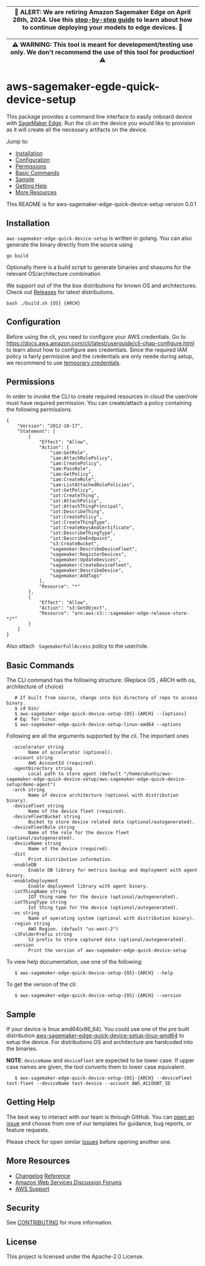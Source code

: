 | :rotating_light: **ALERT**: We are retiring Amazon Sagemaker Edge on April 26th, 2024. Use this [step-by-step guide]( https://docs.aws.amazon.com/sagemaker/latest/dg/edge-eol.html) to learn about how to continue deploying your models to edge devices. :rotating_light:|
| --- |

| &#9888; **WARNING**: This tool is meant for development/testing use only. We don't recommend the use of this tool for production! &#9888; |
| --- |

# aws-sagemaker-egde-quick-device-setup

This package provides a command line interface to easily onboard device with [SageMaker Edge](https://aws.amazon.com/sagemaker/edge/). Run the cli on the device you would like to provision as it will create all the necessary artifacts on the device.

Jump to:

- [Installation ](#installation)
- [Configuration ](#configuration)
- [Permissions ](#permissions)
- [Basic Commands ](#basic-commands)
- [Sample ](#sample)
- [Getting Help](#getting-help)
- [More Resources](#more-resource)



This README is for aws-sagemaker-edge-quick-device-setup version 0.0.1

Installation
------------

`aws-sagemaker-edge-quick-device-setup` is written in golang. You can also generate the binary directly from the source using

`go build` 

Optionally there is a build script to generate binaries and shasums for the relevant OS/architecture combination


We support out of the the box distributions for known OS and architectures. Check out [Releases](https://github.com/aws/aws-sagemaker-edge-quick-device-setup/releases) for latest distributions.


`bash ./build.sh {OS} {ARCH}`

Configuration
-------------

Before using the cli, you need to configure your AWS credentials. Go to https://docs.aws.amazon.com/cli/latest/userguide/cli-chap-configure.html to learn about how to configure aws credentials.
Since the required IAM policy is fairly permissive and the credentials are only neede during setup, we recommend to use [temporary credentials](https://docs.aws.amazon.com/IAM/latest/UserGuide/id_credentials_temp_use-resources.html).


Permissions
-----------

In order to invoke the CLI to create required resources in cloud the user/role must have required permission. You can create/attach a policy containing the following permissions.

```
{
    "Version": "2012-10-17",
    "Statement": [
        {
            "Effect": "Allow",
            "Action": [
                "iam:GetRole",
                "iam:AttachRolePolicy",
                "iam:CreatePolicy",
                "iam:PassRole",
                "iam:GetPolicy",
                "iam:CreateRole",
                "iam:ListAttachedRolePolicies",
                "iot:GetPolicy",
                "iot:CreateThing",
                "iot:AttachPolicy",
                "iot:AttachThingPrincipal",
                "iot:DescribeThing",
                "iot:CreatePolicy",
                "iot:CreateThingType",
                "iot:CreateKeysAndCertificate",
                "iot:DescribeThingType",
                "iot:DescribeEndpoint",
                "s3:CreateBucket",
                "sagemaker:DescribeDeviceFleet",
                "sagemaker:RegisterDevices",
                "sagemaker:UpdateDevices",
                "sagemaker:CreateDeviceFleet",
                "sagemaker:DescribeDevice",
                "sagemaker:AddTags"
            ],
            "Resource": "*"
        },
        {
            "Effect": "Allow",
            "Action": "s3:GetObject",
            "Resource": "arn:aws:s3:::sagemaker-edge-release-store-*/*"
        }
    ]
}
```

Also attach ` SagemakerFullAccess` policy to the user/role.

Basic Commands
--------------

The CLI command has the following structure: (Replace OS , ARCH with os, architecture of choice)

```
   # If built from source, change into bin directory of repo to access binary.
   $ cd bin/
   $ aws-sagemaker-edge-quick-device-setup-{OS}-{ARCH} --[options]
   # Eg: for linux
   $ aws-sagemaker-edge-quick-device-setup-linux-amd64 --options
```

Following are all the arguments supported by the cli. The important ones 
```
  -accelerator string
        Name of accelerator (optional).
  -account string
        AWS AccountId (required).
  -agentDirectory string
        Local path to store agent (default "/home/ubuntu/aws-sagemaker-edge-quick-device-setup/aws-sagemaker-edge-quick-device-setup/demo-agent")
  -arch string
        Name of device architecture (optional with distribution binary).
  -deviceFleet string
        Name of the device fleet (required).
  -deviceFleetBucket string
        Bucket to store device related data (optional/autogenerated).
  -deviceFleetRole string
        Name of the role for the device fleet (optional/autogenerated).
  -deviceName string
        Name of the device (required).
  -dist
        Print distribution information.
  -enableDB
        Enable DB library for metrics backup and deployment with agent binary.
  -enableDeployment
        Enable deployment library with agent binary.
  -iotThingName string
        IOT thing name for the device (optional/autogenerated).
  -iotThingType string
        Iot thing type for the device (optional/autogenerated).
  -os string
        Name of operating system (optional with distribution binary).
  -region string
        AWS Region. (default "us-west-2")
  -s3FolderPrefix string
        S3 prefix to store captured data (optional/autogenerated).
  -version
        Print the version of aws-sagemaker-edge-quick-device-setup
```

To view help documentation, use one of the following:

```
   $ aws-sagemaker-edge-quick-device-setup-{OS}-{ARCH} --help
```

To get the version of the cli:

```
   $ aws-sagemaker-edge-quick-device-setup-{OS}-{ARCH} --version
```

Sample
------

If your device is linux amd64(x86_64). You could use one of the pre built distribution [aws-sagemaker-edge-quick-device-setup-linux-amd64](https://github.com/aws/aws-sagemaker-edge-quick-device-setup/releases/download/v0.0.1/aws-sagemaker-edge-quick-device-setup-linux-amd64) to setup the device. For distributions OS and architecture are hardcoded into the binaries.

**NOTE**: `deviceName` and `deviceFleet` are expected to be lower case. If upper case names are given, the tool converts them to lower case equivalent.

```
   $ aws-sagemaker-edge-quick-device-setup-{OS}-{ARCH} --deviceFleet test-fleet --deviceName test-device --account AWS_ACCOUNT_ID
```

Getting Help
------------

The best way to interact with our team is through GitHub. You can [open
an issue](https://github.com/aws/aws-sagemaker-edge-quick-device-setup/issues/new/choose) and
choose from one of our templates for guidance, bug reports, or feature
requests.


Please check for open similar
[issues](https://github.com/aws/aws-sagemaker-edge-quick-device-setup/issues/) before opening
another one.

More Resources
--------------

-  [Changelog](https://github.com/aws/aws-cli/blob/develop/CHANGELOG.rst)
   [Reference](https://docs.aws.amazon.com/cli/latest/reference/)
-  [Amazon Web Services Discussion
   Forums](https://forums.aws.amazon.com/)
-  [AWS Support](https://console.aws.amazon.com/support/home#/)

## Security

See [CONTRIBUTING](CONTRIBUTING.md#security-issue-notifications) for more information.

## License

This project is licensed under the Apache-2.0 License.
